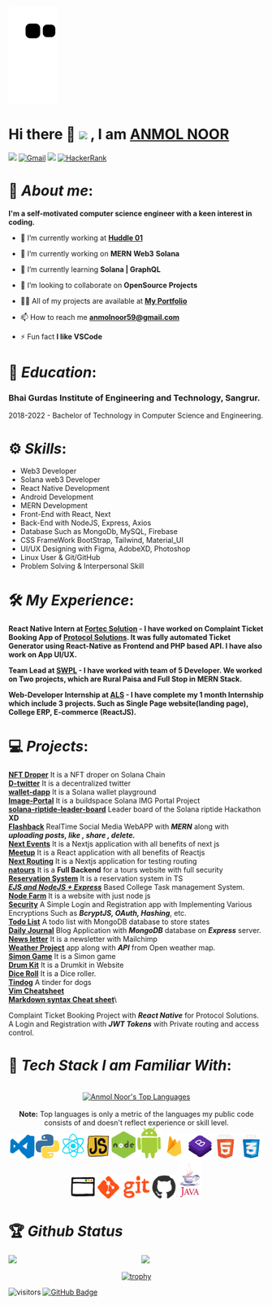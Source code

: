 
 
![Snake animation](https://github.com/Anmolnoor/Anmolnoor/blob/output/github-contribution-grid-snake.svg)


# **Hi there 👋 <img src="https://github.com/TheDudeThatCode/TheDudeThatCode/blob/master/Assets/Earth.gif" width="24px"> , I am** [ANMOL NOOR](https://anmolnoor.github.io/website/) 

[<img src="https://img.shields.io/badge/Github-%23eeeeee.svg?&style=for-the-badge&logo=github&logoColor=black">](https://github.com/Anmolnoor)
[<img alt="Gmail" src="https://img.shields.io/badge/Gmail-D14836?style=for-the-badge&logo=gmail&logoColor=white" />](mailto:anmolnoor59@gmail.com)
[<img src="https://img.shields.io/badge/linkedin-%230077B5.svg?&style=for-the-badge&logo=linkedin&logoColor=white">](https://www.linkedin.com/in/anmol-noor-47305013a)
[<img alt="HackerRank" src="https://img.shields.io/badge/-Hackerrank-2EC866?style=for-the-badge&logo=HackerRank&logoColor=white"/>](https://www.hackerrank.com/anmolnoor59)

<!-- [<img src="https://img.shields.io/badge/Portfolio-%23444444.svg?&style=for-the-badge">](https://anmolnoor.github.io/website/) -->

<!-- | this | is | a |
|---|---|---|
🚀
 -->

# 🧍 *About me*:

**I'm a self-motivated computer science engineer with a keen interest in coding.**

- 🔭 I’m currently working at **[Huddle 01](https://huddle01.com/)** 

- 🔭 I’m currently working on **MERN** **Web3** **Solana**

- 🌱 I’m currently learning **Solana | GraphQL**

- 👯 I’m looking to collaborate on **OpenSource Projects**

- 👨‍💻 All of my projects are available at **[My Portfolio](https://github.com/Anmolnoor)**

- 📫 How to reach me **anmolnoor59@gmail.com**

- ⚡ Fun fact **I like VSCode**

# 🏫 *Education*:

### **Bhai Gurdas Institute of Engineering and Technology, Sangrur.**</br>
2018-2022 - Bachelor of Technology in Computer Science and Engineering.

# ⚙️ *Skills*:

- Web3 Developer 
- Solana web3 Developer
- React Native Development 
- Android Development 
- MERN Development 
- Front-End with React, Next 
- Back-End with NodeJS, Express, Axios 
- Database Such as MongoDb, MySQL, Firebase 
- CSS FrameWork BootStrap, Tailwind, Material_UI 
- UI/UX Designing with Figma, AdobeXD, Photoshop 
- Linux User & Git/GitHub 
- Problem Solving & Interpersonal Skill 

# 🛠️ *My Experience*:

**React Native Intern at [Fortec Solution](https://fortecsolution.com/) - I have worked on Complaint Ticket Booking App of [Protocol Solutions](https://protocolsolution.com/). It was fully automated Ticket Generator using React-Native as Frontend and PHP based API. I have also work on App UI/UX.**

**Team Lead at [SWPL]() - I have worked with team of 5 Developer. We worked on Two projects, which are Rural Paisa and Full Stop in MERN Stack.**

**Web-Developer Internship at [ALS](https://autumnleavessolutions.com/)  - I have complete my 1 month Internship which include 3 projects. Such as Single Page website(landing page), College ERP, E-commerce (ReactJS).**



# 💻 *Projects*:

**[NFT Droper](http://nft-drop-gold.vercel.app/)** It is a NFT droper on Solana Chain </br>
**[D-twitter](https://d-itter.netlify.app/#/)** It is a decentralized twitter </br>
**[wallet-dapp](https://6205df9cef9c0122a08aba3a--sleepy-galileo-ce19c5.netlify.app/)** It is a Solana wallet playground </br>
**[Image-Portal](https://upbeat-bartik-f06847.netlify.app/)** It is a buildspace Solana IMG Portal Project </br>
**[solana-riptide-leader-board](http://solana-riptide-leader-board.vercel.app/)** Leader board of the Solana riptide Hackathon **XD** </br>
**[Flashback](https://github.com/Anmolnoor/flashback)** RealTime Social Media WebAPP with **_MERN_** along with **_uploading posts, like , share , delete._**</br>
**[Next Events](https://next-event-livid.vercel.app/)** It is a Nextjs application with all benefits of next js </br>
**[Meetup](https://meetup-smoky.vercel.app/)** It is a React application with all benefits of Reactjs </br>
**[Next Routing](https://next-routing-ebon.vercel.app/)** It is a Nextjs application for testing routing </br>
**[natours](https://github.com/Anmolnoor/natours)** It is a **Full Backend** for a tours website with full security </br>
**[Reservation System](https://reservation-system-ten.vercel.app/)** It is a reservation system in TS </br>
**[_EJS and NodeJS + Express_](https://bgiet.herokuapp.com/)** Based College Task management System.</br>
**[Node Farm](https://github.com/Anmolnoor/nodefarm)** It is a website with just node js </br>
**[Security](https://github.com/Anmolnoor/Security)** A Simple Login and Registration app with Implementing Various Encryptions Such as **_BcryptJS, OAuth, Hashing_**, etc.</br>
**[Todo List](https://github.com/Anmolnoor/todolist)** A todo list with MongoDB database to store states </br>
**[Daily Journal](https://github.com/Anmolnoor/Blog-with-Database)** Blog Application with **_MongoDB_** database on **_Express_** server.</br>
**[News letter](https://github.com/Anmolnoor/Newsletter-Singup)** It is a newsletter with Mailchimp </br>
**[Weather Project](https://github.com/Anmolnoor/weather-project)** app along with **_API_** from Open weather map.</br>
**[Simon Game](https://anmolnoor.github.io/Simon-Game/)** It is a Simon game </br>
**[Drum Kit](https://anmolnoor.github.io/Drum_Kit/)** It is a Drumkit in Website </br>
**[Dice Roll](https://anmolnoor.github.io/Dice_Roller/)** It is a Dice roller.</br>
**[Tindog](anmolnoor.github.io/tindog/)** A tinder for dogs </br>
**[Vim Cheatsheet](https://github.com/Anmolnoor/vimCS/blob/main/README.md)**</br>
**[Markdown syntax Cheat sheet](https://github.com/Anmolnoor/markdownSCS/blob/main/README.md)**\

Complaint Ticket Booking Project with **_React Native_** for Protocol Solutions.</br>
A Login and Registration with **_JWT Tokens_** with Private routing and access control.</br>

# 🔨 *Tech Stack I am Familiar With*:

<p align="center" >
<br/>  <a href="https://github.com/Anmolnoor/github-readme-stats"><img alt="Anmol Noor's Top Languages" src="https://github-readme-stats.vercel.app/api/top-langs/?username=Anmolnoor&langs_count=8&count_private=true&layout=compact&theme=react&hide_border=true&bg_color=0D1117" /></a>
  <br/><br/>
  <b>Note:</b> Top languages is only a metric of the languages my public code consists of and doesn't reflect experience or skill level.

 <br/>
  <img src="https://raw.githubusercontent.com/Anmolnoor/Anmolnoor/master/gif%20profile/68747470733a2f2f692e67697068792e636f6d2f6d656469612f49647941514a564e326b56504e55726f6a4d2f3230302e77656270.webp" width="50"><img src="https://raw.githubusercontent.com/Anmolnoor/Anmolnoor/master/gif%20profile/68747470733a2f2f692e67697068792e636f6d2f6d656469612f4c4d7439363338644f38646674416a74636f2f3230302e77656270.webp" width="50"><img src="https://raw.githubusercontent.com/Anmolnoor/Anmolnoor/master/gif%20profile/68747470733a2f2f692e67697068792e636f6d2f6d656469612f654e41736a4f353574506267616f72376d612f323030772e77656270.webp" width="50"><img src="https://raw.githubusercontent.com/Anmolnoor/Anmolnoor/master/gif%20profile/68747470733a2f2f6d65646961332e67697068792e636f6d2f6d656469612f6c6e377a32655772696951416c6c6656636e2f323030772e77656270.webp" width="50"><img src="https://raw.githubusercontent.com/Anmolnoor/Anmolnoor/master/gif%20profile/68747470733a2f2f6d65646961332e67697068792e636f6d2f6d656469612f6b64466338667562675333316238447356752f67697068792e77656270.webp" width="50"><img src="https://github.com/Anmolnoor/Anmolnoor/blob/master/gif%20profile/68747470733a2f2f6d65646961332e67697068792e636f6d2f6d656469612f55514a6c5a324f6361434132524c6647695a2f67697068792e676966.gif?raw=true" width="50"><img src="https://github.com/Anmolnoor/Anmolnoor/blob/master/gif%20profile/68747470733a2f2f6d65646961312e67697068792e636f6d2f6d656469612f5269325455634b6c614f63614442784670592f67697068792e676966.gif?raw=true" width="50"><img src="https://github.com/Anmolnoor/Anmolnoor/blob/master/gif%20profile/68747470733a2f2f6d65646961322e67697068792e636f6d2f6d656469612f5372387844704d77564b4f485557445652442f67697068792e676966.gif?raw=true" width="50"><img src="https://github.com/Anmolnoor/Anmolnoor/blob/master/gif%20profile/68747470733a2f2f6d65646961322e67697068792e636f6d2f6d656469612f584178796c524d43647062455755417672382f67697068792e676966.gif?raw=true" height="50"><img src="https://github.com/Anmolnoor/Anmolnoor/blob/master/gif%20profile/68747470733a2f2f6d65646961312e67697068792e636f6d2f6d656469612f667345615a6c644e43384131504a336d77702f67697068792e676966.gif?raw=true" width="50"><img src="https://github.com/Anmolnoor/Anmolnoor/blob/master/gif%20profile/68747470733a2f2f6d65646961312e67697068792e636f6d2f6d656469612f6a357a5939464b4777703159565a325946562f67697068792e676966.gif?raw=true" width="50"><img src="https://github.com/Anmolnoor/Anmolnoor/blob/master/gif%20profile/68747470733a2f2f6d65646961332e67697068792e636f6d2f6d656469612f6b48364371596971755a61776d55314849362f67697068792e6769663f6369643d656366303565343736656633613262613365336462363036393735386335333035313637303.gif?raw=true" height="50"><img src="https://github.com/Anmolnoor/Anmolnoor/blob/master/gif%20profile/68747470733a2f2f6d65646961302e67697068792e636f6d2f6d656469612f4b7a4a6b7a6a676766474e355079366e6b542f67697068792e676966.gif?raw=true" width="50"><img src="https://github.com/Anmolnoor/Anmolnoor/blob/master/gif%20profile/68747470733a2f2f6d2e6769666d616e69612e636f2e756b2f5765622d44657369676e2d416e696d617465642d476966732f416e696d617465642d5369676e732d57656273697465732f4a6176612d5369676e732f4a6176612d4c6f676f2d36323239312e6.gif?raw=true" width="50">

 
 
 <!-- 
<img alt="CSS3" src="https://img.shields.io/badge/css3%20-%231572B6.svg?&style=for-the-badge&logo=css3&logoColor=white" style="margin:2px;"/>
<img alt="Bootstrap" src="https://img.shields.io/badge/bootstrap%20-%23563D7C.svg?&style=for-the-badge&logo=bootstrap&logoColor=white" style="margin:2px;"/>
<img alt="C" src="https://img.shields.io/badge/c%20-%2300599C.svg?&style=for-the-badge&logo=c&logoColor=white" style="margin:2px;"/>
<img alt="Python" src="https://img.shields.io/badge/python%20-%2314354C.svg?&style=for-the-badge&logo=python&logoColor=white" style="margin:2px;"/>
<img alt="JavaScript" src="https://img.shields.io/badge/javascript%20-%23323330.svg?&style=for-the-badge&logo=javascript&logoColor=%23F7DF1E" style="margin:2px;"/>
<img alt="C++" src="https://img.shields.io/badge/c++%20-%2300599C.svg?&style=for-the-badge&logo=c%2B%2B&ogoColor=white" style="margin:2px;"/>
<img alt="React" src="https://img.shields.io/badge/react%20-%2320232a.svg?&style=for-the-badge&logo=react&logoColor=%2361DAFB" style="margin:2px;"/>
<img alt="NodeJS" src="https://img.shields.io/badge/node.js%20-%2343853D.svg?&style=for-the-badge&logo=node.js&logoColor=white" style="margin:2px;"/>
<img alt="Git" src="https://img.shields.io/badge/git%20-%23F05033.svg?&style=for-the-badge&logo=git&logoColor=white" style="margin:2px;"/>
<img alt="GitHub" src="https://img.shields.io/badge/github%20-%23121011.svg?&style=for-the-badge&logo=github&logoColor=white" style="margin:2px;"/>
<img alt="WordPress" src="https://img.shields.io/badge/WordPress%20-%23117AC9.svg?&style=for-the-badge&logo=WordPress&logoColor=white" style="margin:2px;"/>
<img alt="MongoDB" src ="https://img.shields.io/badge/MongoDB-%234ea94b.svg?&style=for-the-badge&logo=mongodb&logoColor=white" style="margin:2px;"/>
-->
<br/>
</p>



# 🏆 *Github Status*
<!--&theme=dark  -->
<img  src="https://github-readme-stats.vercel.app/api?username=Anmolnoor&show_icons=true&hide_border=true" width="48%" align="right" >
<!-- &theme=dark -->
<img  src="https://github-readme-streak-stats.herokuapp.com/?user=Anmolnoor" width="48%" >

<div align="center">
 
[![trophy](https://github-profile-trophy.vercel.app/?username=anmolnoor&margin-w=15&column=7)](https://github.com/anmolnoor/github-profile-trophy)

</div>

<!-- <br/>
<br/>

<a href="https://github.com/Anmolnoor/github-readme-activity-graph"><img alt="Anmol Noor's Activity Graph" src="https://activity-graph.herokuapp.com/graph?username=Anmolnoor&bg_color=0D1117&color=5BCDEC&line=5BCDEC&point=FFFFFF&hide_border=true" /></a>

<br/>
<br/> -->

<!-- 
# 🔗 Connect with me:

<p align="left">

<a href = "https://www.linkedin.com/in/anmol-noor/"><img src="https://img.icons8.com/fluent/48/000000/linkedin.png"/></a>
<a href = "https://www.instagram.com/_anmol_noor/"><img src="https://img.icons8.com/fluent/48/000000/instagram-new.png"/></a>
</p>
 -->
 

![visitors](https://visitor-badge.laobi.icu/badge?page_id=AnmolNoor.AnmolNoor)
<a href="https://github.com/Anmolnoor?tab=followers"><img src="https://img.shields.io/github/followers/Anmolnoor?label=Followers&style=social" alt="GitHub Badge"></a>

  


